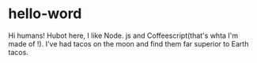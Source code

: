 # hello-word
Hi humans!
Hubot here, I like Node. js and Coffeescript(that's whta I'm made of !).
I've had tacos on the moon and find them far superior to Earth tacos.
